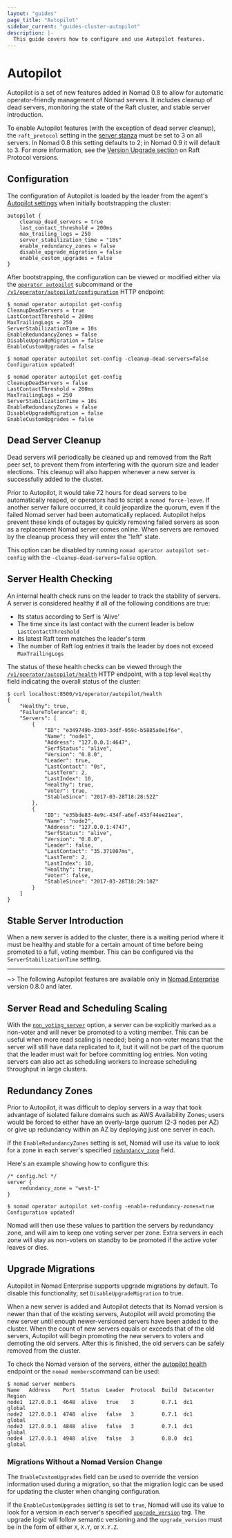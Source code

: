 ```yaml
---
layout: "guides"
page_title: "Autopilot"
sidebar_current: "guides-cluster-autopilot"
description: |-
  This guide covers how to configure and use Autopilot features.
---
```


# Autopilot

Autopilot is a set of new features added in Nomad 0.8 to allow for automatic
operator-friendly management of Nomad servers. It includes cleanup of dead
servers, monitoring the state of the Raft cluster, and stable server introduction.

To enable Autopilot features (with the exception of dead server cleanup),
the `raft_protocol` setting in the [server stanza](/docs/agent/configuration/server.html)
must be set to 3 on all servers. In Nomad 0.8 this setting defaults to 2; in Nomad 0.9 it will default to 3.
For more information, see the [Version Upgrade section](/docs/upgrade/upgrade-specific.html#raft-protocol-version-compatibility)
on Raft Protocol versions.

## Configuration

The configuration of Autopilot is loaded by the leader from the agent's
[Autopilot settings](/docs/agent/configuration/autopilot.html) when initially
bootstrapping the cluster:

```
autopilot {
    cleanup_dead_servers = true
    last_contact_threshold = 200ms
    max_trailing_logs = 250
    server_stabilization_time = "10s"
    enable_redundancy_zones = false
    disable_upgrade_migration = false
    enable_custom_upgrades = false
}
```

After bootstrapping, the configuration can be viewed or modified either via the
[`operator autopilot`](/docs/commands/operator.html) subcommand or the
[`/v1/operator/autopilot/configuration`](/api/operator.html#read-autopilot-configuration)
HTTP endpoint:

```
$ nomad operator autopilot get-config
CleanupDeadServers = true
LastContactThreshold = 200ms
MaxTrailingLogs = 250
ServerStabilizationTime = 10s
EnableRedundancyZones = false
DisableUpgradeMigration = false
EnableCustomUpgrades = false

$ nomad operator autopilot set-config -cleanup-dead-servers=false
Configuration updated!

$ nomad operator autopilot get-config
CleanupDeadServers = false
LastContactThreshold = 200ms
MaxTrailingLogs = 250
ServerStabilizationTime = 10s
EnableRedundancyZones = false
DisableUpgradeMigration = false
EnableCustomUpgrades = false
```

## Dead Server Cleanup

Dead servers will periodically be cleaned up and removed from the Raft peer
set, to prevent them from interfering with the quorum size and leader elections.
This cleanup will also happen whenever a new server is successfully added to the
cluster.

Prior to Autopilot, it would take 72 hours for dead servers to be automatically reaped,
or operators had to script a `nomad force-leave`. If another server failure occurred,
it could jeopardize the quorum, even if the failed Nomad server had been automatically
replaced. Autopilot helps prevent these kinds of outages by quickly removing failed
servers as soon as a replacement Nomad server comes online. When servers are removed
by the cleanup process they will enter the "left" state.

This option can be disabled by running `nomad operator autopilot set-config`
with the `-cleanup-dead-servers=false` option.

## Server Health Checking

An internal health check runs on the leader to track the stability of servers.
A server is considered healthy if all of the following conditions are true:

- Its status according to Serf is 'Alive'
- The time since its last contact with the current leader is below
`LastContactThreshold`
- Its latest Raft term matches the leader's term
- The number of Raft log entries it trails the leader by does not exceed
`MaxTrailingLogs`

The status of these health checks can be viewed through the 
[`/v1/operator/autopilot/health`](/api/operator.html#read-health) HTTP endpoint, with
a top level `Healthy` field indicating the overall status of the cluster:

```
$ curl localhost:8500/v1/operator/autopilot/health
{
    "Healthy": true,
    "FailureTolerance": 0,
    "Servers": [
        {
            "ID": "e349749b-3303-3ddf-959c-b5885a0e1f6e",
            "Name": "node1",
            "Address": "127.0.0.1:4647",
            "SerfStatus": "alive",
            "Version": "0.8.0",
            "Leader": true,
            "LastContact": "0s",
            "LastTerm": 2,
            "LastIndex": 10,
            "Healthy": true,
            "Voter": true,
            "StableSince": "2017-03-28T18:28:52Z"
        },
        {
            "ID": "e35bde83-4e9c-434f-a6ef-453f44ee21ea",
            "Name": "node2",
            "Address": "127.0.0.1:4747",
            "SerfStatus": "alive",
            "Version": "0.8.0",
            "Leader": false,
            "LastContact": "35.371007ms",
            "LastTerm": 2,
            "LastIndex": 10,
            "Healthy": true,
            "Voter": false,
            "StableSince": "2017-03-28T18:29:10Z"
        }
    ]
}
```

## Stable Server Introduction

When a new server is added to the cluster, there is a waiting period where it
must be healthy and stable for a certain amount of time before being promoted
to a full, voting member. This can be configured via the `ServerStabilizationTime`
setting.

---

~> The following Autopilot features are available only in
   [Nomad Enterprise](https://www.hashicorp.com/products/nomad/) version 0.8.0 and later.

## Server Read and Scheduling Scaling

With the [`non_voting_server`](/docs/agent/configuration/server.html#non_voting_server) option, a
server can be explicitly marked as a non-voter and will never be promoted to a voting
member. This can be useful when more read scaling is needed; being a non-voter means
that the server will still have data replicated to it, but it will not be part of the
quorum that the leader must wait for before committing log entries. Non voting servers can also
act as scheduling workers to increase scheduling throughput in large clusters.

## Redundancy Zones

Prior to Autopilot, it was difficult to deploy servers in a way that took advantage of
isolated failure domains such as AWS Availability Zones; users would be forced to either
have an overly-large quorum (2-3 nodes per AZ) or give up redundancy within an AZ by
deploying just one server in each.

If the `EnableRedundancyZones` setting is set, Nomad will use its value to look for a
zone in each server's specified [`redundancy_zone`](/docs/agent/configuration/server.html#redundancy_zone)
field.

Here's an example showing how to configure this:

```hcl
/* config.hcl */
server {
    redundancy_zone = "west-1"
}
```

```
$ nomad operator autopilot set-config -enable-redundancy-zones=true
Configuration updated!
```

Nomad will then use these values to partition the servers by redundancy zone, and will
aim to keep one voting server per zone. Extra servers in each zone will stay as non-voters
on standby to be promoted if the active voter leaves or dies.

## Upgrade Migrations

Autopilot in Nomad Enterprise supports upgrade migrations by default. To disable this
functionality, set `DisableUpgradeMigration` to true.

When a new server is added and Autopilot detects that its Nomad version is newer than
that of the existing servers, Autopilot will avoid promoting the new server until enough
newer-versioned servers have been added to the cluster. When the count of new servers
equals or exceeds that of the old servers, Autopilot will begin promoting the new servers
to voters and demoting the old servers. After this is finished, the old servers can be
safely removed from the cluster.

To check the Nomad version of the servers, either the [autopilot health](/api/operator.html#read-health)
endpoint or the `nomad members`command can be used:

```
$ nomad server members
Name   Address    Port  Status  Leader  Protocol  Build  Datacenter  Region
node1  127.0.0.1  4648  alive   true    3         0.7.1  dc1         global
node2  127.0.0.1  4748  alive   false   3         0.7.1  dc1         global
node3  127.0.0.1  4848  alive   false   3         0.7.1  dc1         global
node4  127.0.0.1  4948  alive   false   3         0.8.0  dc1         global
```

### Migrations Without a Nomad Version Change

The `EnableCustomUpgrades` field can be used to override the version information used during
a migration, so that the migration logic can be used for updating the cluster when
changing configuration.

If the `EnableCustomUpgrades` setting is set to `true`, Nomad will use its value to look for a
version in each server's specified [`upgrade_version`](/docs/agent/configuration/server.html#upgrade_version)
tag. The upgrade logic will follow semantic versioning and the `upgrade_version`
must be in the form of either `X`, `X.Y`, or `X.Y.Z`.
